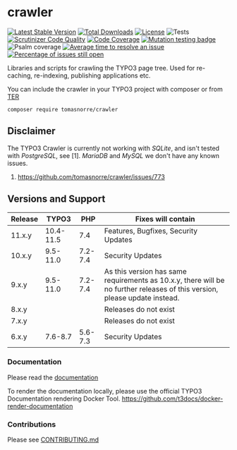 # crawler
[![Latest Stable Version](https://poser.pugx.org/tomasnorre/crawler/v/stable)](https://packagist.org/packages/tomasnorre/crawler)
[![Total Downloads](https://poser.pugx.org/tomasnorre/crawler/downloads)](https://packagist.org/packages/tomasnorre/crawler)
[![License](https://poser.pugx.org/tomasnorre/crawler/license)](https://packagist.org/packages/tomasnorre/crawler)
![Tests](https://github.com/tomasnorre/crawler/workflows/Tests/badge.svg)
[![Scrutinizer Code Quality](https://scrutinizer-ci.com/g/tomasnorre/crawler/badges/quality-score.png?b=main)](https://scrutinizer-ci.com/g/tomasnorre/crawler/?branch=main)
[![Code Coverage](https://scrutinizer-ci.com/g/tomasnorre/crawler/badges/coverage.png?b=main)](https://scrutinizer-ci.com/g/tomasnorre/crawler/?branch=main)
[![Mutation testing badge](https://img.shields.io/endpoint?style=flat&url=https%3A%2F%2Fbadge-api.stryker-mutator.io%2Fgithub.com%2FAOEpeople%2Fcrawler%2Fmain)](https://dashboard.stryker-mutator.io/reports/github.com/tomasnorre/crawler/main)
![Psalm coverage](https://shepherd.dev/github/tomasnorre/crawler/coverage.svg)
[![Average time to resolve an issue](http://isitmaintained.com/badge/resolution/tomasnorre/crawler.svg)](http://isitmaintained.com/project/tomasnorre/crawler "Average time to resolve an issue")
[![Percentage of issues still open](http://isitmaintained.com/badge/open/tomasnorre/crawler.svg)](http://isitmaintained.com/project/tomasnorre/crawler "Percentage of issues still open")

Libraries and scripts for crawling the TYPO3 page tree. Used for re-caching, re-indexing, publishing applications etc.


You can include the crawler in your TYPO3 project with composer or from [TER](https://extensions.typo3.org)

```shell script
composer require tomasnorre/crawler
```

## Disclaimer

The TYPO3 Crawler is currently not working with *SQLite*, and isn't tested with *PostgreSQL*, see [1]. *MariaDB* and *MySQL* we don't have any known issues.

1) https://github.com/tomasnorre/crawler/issues/773


## Versions and Support

| Release  | TYPO3 | PHP   | Fixes will contain
|---|---|---|---|
| 11.x.y  | 10.4-11.5 | 7.4 |Features, Bugfixes, Security Updates 
| 10.x.y  | 9.5-11.0 | 7.2-7.4 |Security Updates
| 9.x.y  | 9.5-11.0  | 7.2-7.4 |As this version has same requirements as 10.x.y, there will be no further releases of this version, please update instead.
| 8.x.y  |    |  | Releases do not exist
| 7.x.y  |    |  | Releases do not exist
| 6.x.y  | 7.6-8.7   | 5.6-7.3 | Security Updates

### Documentation
Please read the [documentation](https://docs.typo3.org/p/tomasnorre/crawler/master/en-us/)

To render the documentation locally, please use the official TYPO3 Documentation rendering Docker Tool.
<https://github.com/t3docs/docker-render-documentation>

### Contributions

Please see [CONTRIBUTING.md](https://github.com/tomasnorre/crawler/blob/main/CONTRIBUTING.md)
